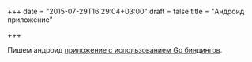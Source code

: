 +++
date = "2015-07-29T16:29:04+03:00"
draft = false
title = "Андроид приложение"

+++

<p>Пишем андроид <a href="http://www.sajalkayan.com/post/android-apps-golang.html">приложение с использованием Go биндингов</a>.</p>

